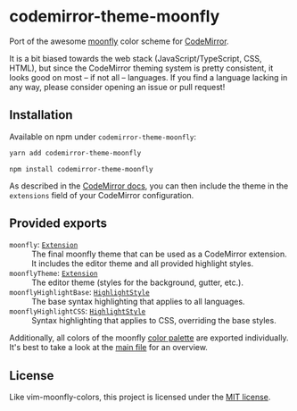 # codemirror-theme-moonfly
Port of the awesome [moonfly](https://github.com/bluz71/vim-moonfly-colors)
color scheme for [CodeMirror](https://codemirror.net/).

It is a bit biased towards the web stack (JavaScript/TypeScript, CSS, HTML),
but since the CodeMirror theming system is pretty consistent, it looks good on most – if not all – languages.
If you find a language lacking in any way, please consider opening an issue or pull request!


## Installation
Available on npm under `codemirror-theme-moonfly`:
```sh
yarn add codemirror-theme-moonfly
```
```
npm install codemirror-theme-moonfly
```

As described in the [CodeMirror docs](https://codemirror.net/docs/guide/#extension),
you can then include the theme in the `extensions` field of your CodeMirror configuration.


## Provided exports
<dl>
<dt><code>moonfly</code>: <code><a href="https://codemirror.net/docs/ref/#state.Extension">Extension</a></code></dt>
<dd>
The final moonfly theme that can be used as a CodeMirror extension.
It includes the editor theme and all provided highlight styles.
</dd>

<dt><code>moonflyTheme</code>: <code><a href="https://codemirror.net/docs/ref/#state.Extension">Extension</a></code></dt>
<dd>
The editor theme (styles for the background, gutter, etc.).
</dd>

<dt><code>moonflyHighlightBase</code>: <code><a href="https://codemirror.net/docs/ref/#language.HighlightStyle">HighlightStyle</a></code></dt>
<dd>
The base syntax highlighting that applies to all languages.
</dd>

<dt><code>moonflyHighlightCSS</code>: <code><a href="https://codemirror.net/docs/ref/#language.HighlightStyle">HighlightStyle</a></code></dt>
<dd>
Syntax highlighting that applies to CSS, overriding the base styles.
</dd>
</dl>

Additionally, all colors of the moonfly [color palette](https://github.com/bluz71/vim-moonfly-colors/blob/master/autoload/moonfly.vim)
are exported individually.
It's best to take a look at the [main file](./src/theme-moonfly.js) for an overview.

## License
Like vim-moonfly-colors, this project is licensed under the [MIT license](./LICENSE).
